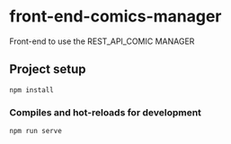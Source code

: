 # front-end-comics-manager

Front-end to use the REST_API_COMIC MANAGER

## Project setup
```
npm install
```

### Compiles and hot-reloads for development
```
npm run serve
```



